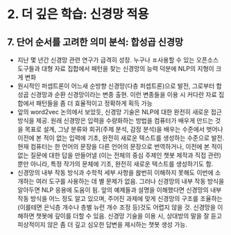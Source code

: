 # 2. 더 깊은 학습: 신경망 적용
## 7. 단어 순서를 고려한 의미 분석: 합성곱 신경망
- 지난 몇 년간 신경망 관련 연구가 급격히 성장. 누구나 ㅍ사용할 수 있는 오픈소스 도구들과 대형 자료 집합에서 패턴을 찾는 신경망의 능력 덕분에 NLP의 지형이 크게 변화
- 원시적인 퍼셉트론이 어느새 순방향 신경망(다층 퍼셉트론)으로 발전, 그로부터 합성곱 신경망과 순환 신경망이라는 변종 출현. 이런 변종들을 이용 시 커다란 자료 집합에서 패턴들을 좀 더 효율적이고 정확하게 획득 가능
- 앞의 word2vec 논의에서 보았듯, 신경망 기술은 NLP에 대한 완전히 새로운 접근 방식을 제공. 원래 신경망은 입력을 수량화하는 방법을 컴퓨터가 배우게 만드는 것을 목표로 설계, 그냥 분류와 회귀(주제 분석, 감정 분석)을 배우는 수준에서 벗어나 이전에 본 적이 없는 입력에 기초, 완전히 새로운 텍스트를 생성하는 수준으로 발전. 현재 컴퓨터는 한 언어의 문장을 다른 언어의 문장으로 번역하거나, 이전에 본 적이 없는 질문에 대한 답을 만들어낼 (이는 전체의 중심 주제인 챗봇 제작과 직접 관련)뿐만 아니라, 특정 작가의 문체에 기초, 완전히 새로운 텍스트를 생성하기도 함. 
- 신경망의 내부 작동 방식과 수학적 세부 사항을 왅번히 이해하지 못해도 이번에 소개하는 여러 도구를 사용하는 데 별 문제가 없음. 그러나 신경망의 내부 작동 방식을 알아두면 NLP 응용에 도움이 됨. 앞의 예제들과 설명을 이해했다면 신경망의 내부 작동 방식을 어느 정도 알고 있으며, 주어진 과제에 맞게 신경망의 구조를 조율하는(이를테면 은닉층 개수나 층별 뉴런 개수 조정 등)것도 어렵지 않을 것. 신경망을 이해하면 챗봇에 깊이를 더할 수 있음. 신경망 기술을 이용 시, 상대방의 말을 잘 듣고 피상적이지 않은 좀 더 깊고 심오한 답변을 제시하는 챗봇 생성 가능.